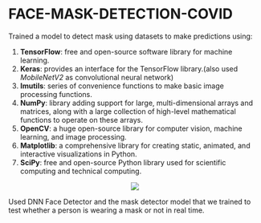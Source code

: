 # FACE-MASK-DETECTION-COVID
Trained a model to detect mask using datasets to make predictions using:
1. **TensorFlow**: free and open-source software library for machine learning.
1. **Keras**: provides an interface for the TensorFlow library.(also used _MobileNetV2_ as convolutional neural network)
1. **Imutils**: series of convenience functions to make basic image processing functions.
1. **NumPy**: library adding support for large, multi-dimensional arrays and matrices, along with a large collection of high-level mathematical functions to operate on these arrays.
1. **OpenCV**: a huge open-source library for computer vision, machine learning, and image processing.
1. **Matplotlib**: a comprehensive library for creating static, animated, and interactive visualizations in Python.
1. **SciPy**: free and open-source Python library used for scientific computing and technical computing.

<p align="center">
  <img src="https://user-images.githubusercontent.com/46392692/120101649-adb2d200-c164-11eb-815e-a35a8dcf3a4a.png" />
</p>

Used DNN Face Detector and the mask detector model that we trained to test whether a person is wearing a mask or not in real time.


